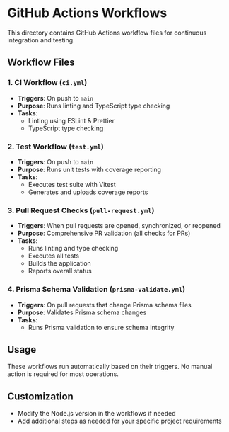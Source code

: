 # GitHub Actions Workflows

This directory contains GitHub Actions workflow files for continuous integration and testing.

## Workflow Files

### 1. CI Workflow (`ci.yml`)
- **Triggers**: On push to `main`
- **Purpose**: Runs linting and TypeScript type checking
- **Tasks**:
  - Linting using ESLint & Prettier
  - TypeScript type checking

### 2. Test Workflow (`test.yml`)
- **Triggers**: On push to `main`
- **Purpose**: Runs unit tests with coverage reporting
- **Tasks**:
  - Executes test suite with Vitest
  - Generates and uploads coverage reports

### 3. Pull Request Checks (`pull-request.yml`)
- **Triggers**: When pull requests are opened, synchronized, or reopened
- **Purpose**: Comprehensive PR validation (all checks for PRs)
- **Tasks**:
  - Runs linting and type checking
  - Executes all tests
  - Builds the application
  - Reports overall status

### 4. Prisma Schema Validation (`prisma-validate.yml`)
- **Triggers**: On pull requests that change Prisma schema files
- **Purpose**: Validates Prisma schema changes
- **Tasks**:
  - Runs Prisma validation to ensure schema integrity

## Usage

These workflows run automatically based on their triggers. No manual action is required for most operations.

## Customization

- Modify the Node.js version in the workflows if needed
- Add additional steps as needed for your specific project requirements 